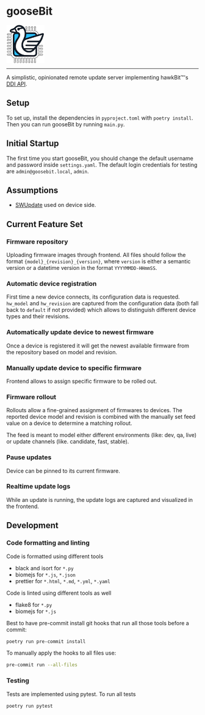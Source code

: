 # gooseBit

<img src="docs/img/goosebit-logo.png" style="width: 100px; height: 100px; display: block;">

---

A simplistic, opinionated remote update server implementing hawkBit™'s [DDI API](https://eclipse.dev/hawkbit/apis/ddi_api/).

## Setup

To set up, install the dependencies in `pyproject.toml` with `poetry install`. Then you can run gooseBit by running `main.py`.

## Initial Startup

The first time you start gooseBit, you should change the default username and password inside `settings.yaml`.
The default login credentials for testing are `admin@goosebit.local`, `admin`.

## Assumptions

-   [SWUpdate](https://swupdate.org) used on device side.

## Current Feature Set

### Firmware repository

Uploading firmware images through frontend. All files should follow the format `{model}_{revision}_{version}`, where
`version` is either a semantic version or a datetime version in the format `YYYYMMDD-HHmmSS`.

### Automatic device registration

First time a new device connects, its configuration data is requested. `hw_model` and `hw_revision` are captured from
the configuration data (both fall back to `default` if not provided) which allows to distinguish different device
types and their revisions.

### Automatically update device to newest firmware

Once a device is registered it will get the newest available firmware from the repository based on model and revision.

### Manually update device to specific firmware

Frontend allows to assign specific firmware to be rolled out.

### Firmware rollout

Rollouts allow a fine-grained assignment of firmwares to devices. The reported device model and revision is combined
with the manually set feed value on a device to determine a matching rollout.

The feed is meant to model either different environments (like: dev, qa, live) or update channels (like. candidate,
fast, stable).

### Pause updates

Device can be pinned to its current firmware.

### Realtime update logs

While an update is running, the update logs are captured and visualized in the frontend.

## Development

### Code formatting and linting

Code is formatted using different tools

-   black and isort for `*.py`
-   biomejs for `*.js`, `*.json`
-   prettier for `*.html`, `*.md`, `*.yml`, `*.yaml`

Code is linted using different tools as well

-   flake8 for `*.py`
-   biomejs for `*.js`

Best to have pre-commit install git hooks that run all those tools before a commit:

```bash
poetry run pre-commit install
```

To manually apply the hooks to all files use:

```bash
pre-commit run --all-files
```

### Testing

Tests are implemented using pytest. To run all tests

```bash
poetry run pytest
```

